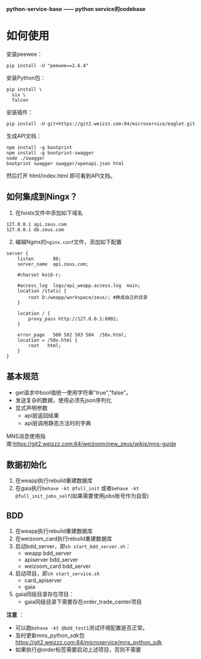 **python-service-base —— python service的codebase**

# 如何使用

安装peewee：
```
pip install -U "peewee==2.6.4"
```

安装Python包：
```
pip install \
  six \
  falcon
```

安装插件：
```
pip install -U git+https://git2.weizzz.com:84/microservice/eaglet.git
```

生成API文档：
```
npm install -g bootprint
npm install -g bootprint-swagger
node ./swagger
bootprint swagger swagger/openapi.json html
```
然后打开 html/index.html 即可看到API文档。

## 如何集成到Ningx？ ##
1. 在hosts文件中添加如下域名
```
127.0.0.1 api.zeus.com
127.0.0.1 db.zeus.com
```
2. 编辑Nginx的`nginx.conf`文件，添加如下配置

```
server {
    listen       80;
    server_name  api.zeus.com;

    #charset koi8-r;

    #access_log  logs/api_weapp.access.log  main;
    location /static {
        root D:/weapp/workspace/zeus/; #换成自己的目录
    }
    
    location / {
        proxy_pass http://127.0.0.1:8002;
    }
    
    error_page   500 502 503 504  /50x.html;
    location = /50x.html {
        root   html;
    }
}
```

## 基本规范
- get请求中bool值统一使用字符串"true","false"。
- 发送复杂的数据，使用必须先json序列化
- 显式声明参数
  - api层返回结果
  - api层调用静态方法时的字典
  
MNS消息使用指南:https://git2.weizzz.com:84/weizoom/new_zeus/wikis/mns-guide

## 数据初始化

1. 在weapp执行rebuild重建数据库
2. 在gaia执行`behave -kt @full_init` 或者`behave -kt @full_init_jobs_self`(如果需要使用jobs账号作为自营)

## BDD
1. 在weapp执行rebuild重建数据库
2. 在weizoom_card执行rebuild重建数据库
3. 启动bdd_server，即`sh start_bdd_server.sh`：
    - weapp bdd_server
    - apiserver bdd_server
    - weizoom_card bdd_server
4. 启动项目，即`sh start_service.sh`
    - card_apiserver
    - gaia
5. gaia同级目录存在项目：
    - gaia同级目录下需要存在order_trade_center项目
    
**注意** ：
- 可以跑`behave -kt @bdd_test1`测试环境配置是否正常。
- 及时更新mns_python_sdk包 https://git2.weizzz.com:84/microservice/mns_python_sdk
- 如果执行@order标签需要启动上述项目，否则不需要
